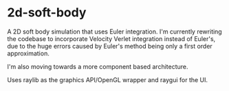 # 2d-soft-body
A 2D soft body simulation that uses Euler integration. I'm currently rewriting the codebase to incorporate Velocity Verlet integration instead of Euler's, due to the huge errors caused by Euler's method being only a first order approximation.

I'm also moving towards a more component based architecture.

Uses raylib as the graphics API/OpenGL wrapper and raygui for the UI.
